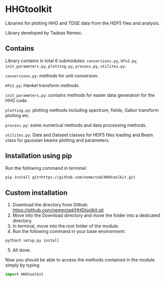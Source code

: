 # HHGtoolkit
Libraries for plotting HHG and TDSE data from the HDF5 files and analysis.

Library developed by Tadeas Nemec.

## Contains
Library contains in total 6 submodules: `conversions.py`, `Hfn2.py`, `init_parameters.py`, `plotting.py`, `process.py`, `utilites.py`.

`conversions.py`: methods for unit conversion.

`Hfn2.py`: Hankel transform methods.

`init_parameters.py`: contains methods for easier data generation for the HHG code.

`plotting.py`: plotting methods including spectrum, fields, Gabor transform plotting etc.

`process.py`: some numerical methods and data processing methods.

`utilites.py`: Data and Dataset classes for HDF5 files loading and Beam class for gaussian beams plotting and parameters.

## Installation using pip
Run the following command in terminal:
```bash
pip install git+https://github.com/nemectad/HHGtoolkit.git
```

## Custom installation
1. Download the directory from Github: https://github.com/nemectad/HHGtoolkit.git
2. Move into the Download directory and move the folder into a dedicated directory.
3. In terminal, move into the root folder of the module.
4. Run the following command in your base environment:
  ```bash
  python3 setup.py install
  ```
5. All done.

Now you should be able to access the methods contained in the module simply by typing
```python
import HHGtoolkit
```
